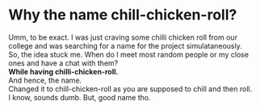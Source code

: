 # Why the name chill-chicken-roll?
Umm, to be exact. I was just craving some chilli chicken roll from our college and was searching for a name for the project simulataneously.<br/>
So, the idea stuck me. When do I meet most random people or my close ones and have a chat with them?<br/>
**While having chilli-chicken-roll.**<br/>
And hence, the name.<br/> 
Changed it to chill-chicken-roll as you are supposed to chill and then roll.<br/>
I know, sounds dumb. But, good name tho.<br/>